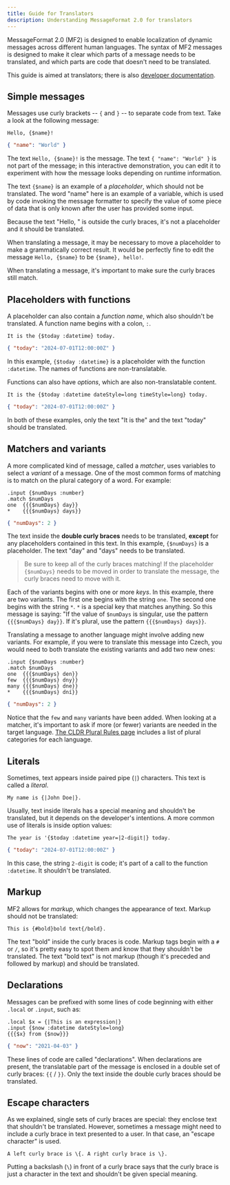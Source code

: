 ```yaml
---
title: Guide for Translators
description: Understanding MessageFormat 2.0 for translators
---
```


MessageFormat 2.0 (MF2) is designed to enable localization of dynamic messages across
different human languages. The syntax of MF2 messages is designed
to make it clear which parts of a message needs to be translated,
and which parts are code that doesn't need to be translated.

This guide is aimed at translators; there is also
[developer documentation](/docs/quick-start/).

## Simple messages

Messages use curly brackets -- `{` and `}` -- to separate code from text.
Take a look at the following message:

<mf2-interactive>

```mf2
Hello, {$name}!
```

```json
{ "name": "World" }
```

</mf2-interactive>

The text `Hello, {$name}!` is the message. The text `{ "name": "World" }`
is not part of the message; in this interactive demonstration, you can
edit it to experiment with how the message looks depending on
runtime information.

The text `{$name}` is an example of a _placeholder_, which should
not be translated. The word "name" here is an example of a variable,
which is used by code invoking the message formatter to specify
the value of some piece of data that is only known after the user
has provided some input.

Because the text "Hello, " is outside the curly braces, it's not a
placeholder and it should be translated.

When translating a message, it may be necessary to move a placeholder
to make a grammatically correct result. It would be perfectly fine
to edit the message `Hello, {$name}` to be `{$name}, hello!`.

When translating a message, it's important to make sure the curly
braces still match.

## Placeholders with functions

A placeholder can also contain a _function name_, which also shouldn't
be translated. A function name begins with a colon, `:`.

<mf2-interactive>

```mf2
It is the {$today :datetime} today.
```

```json
{ "today": "2024-07-01T12:00:00Z" }
```

</mf2-interactive>

In this example, `{$today :datetime}` is a placeholder with the function
`:datetime`. The names of functions are non-translatable.

Functions can also have _options_, which are also non-translatable content.

<mf2-interactive>

```mf2
It is the {$today :datetime dateStyle=long timeStyle=long} today.
```

```json
{ "today": "2024-07-01T12:00:00Z" }
```

</mf2-interactive>

In both of these examples, only the text "It is the" and the text "today"
should be translated.

## Matchers and variants

A more complicated kind of message, called a _matcher_,
uses variables to select a _variant_ of a message.
One of the most common forms of matching is to match on
the plural category of a word.
For example:

<mf2-interactive>

```mf2
.input {$numDays :number}
.match $numDays
one  {{{$numDays} day}}
*    {{{$numDays} days}}
```

```json
{ "numDays": 2 }
```

</mf2-interactive>

The text inside the **double curly braces** needs to be translated,
**except** for any placeholders contained in this text.
In this example, `{$numDays}` is a placeholder. The text
"day" and "days" needs to be translated.

> Be sure to keep all of the curly braces matching!
> If the placeholder `{$numDays}` needs to be moved in order
> to translate the message, the curly braces need to move with it.

Each of the variants begins with one or more _keys_.
In this example, there are two variants. The first one begins with
the string `one`. The second one begins with the string `*`.
`*` is a special key that matches anything. So this message is saying:
"If the value of `$numDays` is singular, use the pattern
`{{{$numDays} day}}`. If it's plural, use the pattern
`{{{$numDays} days}}`.

Translating a message to another language might involve adding new
variants. For example, if you were to translate this message into Czech,
you would need to both translate the existing variants and add two new
ones:

<mf2-interactive locale="cs-CZ">

```mf2
.input {$numDays :number}
.match $numDays
one  {{{$numDays} den}}
few  {{{$numDays} dny}}
many {{{$numDays} dne}}
*    {{{$numDays} dní}}
```

```json
{ "numDays": 2 }
```

</mf2-interactive>

Notice that the `few` and `many` variants have been added. When looking
at a matcher, it's important to ask if more (or fewer) variants are needed
in the target language.
[The CLDR Plural Rules page](https://www.unicode.org/cldr/cldr-aux/charts/22/supplemental/language_plural_rules.html)
includes a list of plural categories for each language.

## Literals

Sometimes, text appears inside paired pipe (`|`) characters.
This text is called a _literal_.

<mf2-interactive>

```mf2
My name is {|John Doe|}.
```

</mf2-interactive>

Usually, text inside literals has a special meaning and shouldn't
be translated, but it depends on the developer's intentions.
A more common use of literals is inside option values:

<mf2-interactive>

```mf2
The year is '{$today :datetime year=|2-digit|} today.
```

```json
{ "today": "2024-07-01T12:00:00Z" }
```

</mf2-interactive>

In this case, the string `2-digit` is code; it's part of a
call to the function `:datetime`. It shouldn't be translated.

## Markup

MF2 allows for _markup_, which changes the appearance of text. Markup
should not be translated:

<mf2-interactive>

```mf2
This is {#bold}bold text{/bold}.
```

</mf2-interactive>

The text "bold" inside the curly braces is code. Markup tags begin
with a `#` or `/`, so it's pretty easy to spot them and know
that they shouldn't be translated. The text "bold text" is not
markup (though it's preceded and followed by markup) and should
be translated.

## Declarations

Messages can be prefixed with some lines of code beginning with
either `.local` or `.input`, such as:

<mf2-interactive>

```mf2
.local $x = {|This is an expression|}
.input {$now :datetime dateStyle=long}
{{{$x} from {$now}}}
```

```json
{ "now": "2021-04-03" }
```

</mf2-interactive>

These lines of code are called "declarations". When declarations
are present, the translatable part of the message is enclosed
in a double set of curly braces: `{{` / `}}`. Only the text
inside the double curly braces should be translated.


## Escape characters

As we explained, single sets of curly braces are special: they enclose text
that shouldn't be translated. However, sometimes a message might
need to include a curly brace in text presented to a user.
In that case, an "escape character" is used.

<mf2-interactive>

```mf2
A left curly brace is \{. A right curly brace is \}.
```

</mf2-interactive>

Putting a backslash (`\`) in front of a curly brace says
that the curly brace is just a character in the text
and shouldn't be given special meaning.
